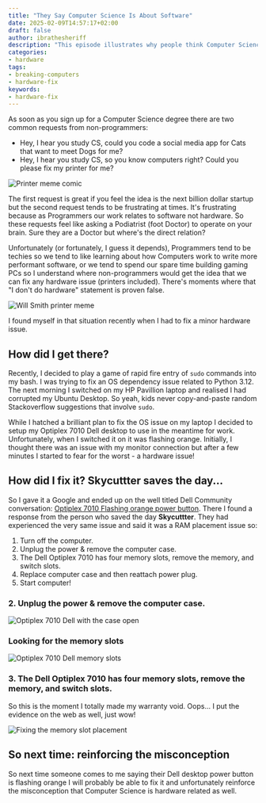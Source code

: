 ```yaml
---
title: "They Say Computer Science Is About Software"
date: 2025-02-09T14:57:17+02:00
draft: false
author: ibrathesheriff
description: "This episode illustrates why people think Computer Science people can fix hardware issues."
categories:
- hardware
tags:
- breaking-computers
- hardware-fix
keywords:
- hardware-fix
---
```

As soon as you sign up for a Computer Science degree there are two common requests from non-programmers:
+ Hey, I hear you study CS, could you code a social media app for Cats that want to meet Dogs for me?
+ Hey, I hear you study CS, so you know computers right? Could you please fix my printer for me?

![Printer meme comic](/img/episodes/memes/fix-my-printer-meme-1.png)

The first request is great if you feel the idea is the next billion dollar startup but the second request tends to be frustrating at times. It's frustrating because as Programmers our work relates to software not hardware. So these requests feel like asking a Podiatrist (foot Doctor) to operate on your brain. Sure they are a Doctor but where's the direct relation?

Unfortunately (or fortunately, I guess it depends), Programmers tend to be techies so we tend to like learning about how Computers work to write more performant software, or we tend to spend our spare time building gaming PCs so I understand where non-programmers would get the idea that we can fix any hardware issue (printers included). There's moments where that "I don't do hardware" statement is proven false.

![Will Smith printer meme](/img/episodes/memes/fix-my-printer-meme-2.png)

I found myself in that situation recently when I had to fix a minor hardware issue.

## How did I get there?
Recently, I decided to play a game of rapid fire entry of `sudo` commands into my bash. I was trying to fix an OS dependency issue related to Python 3.12. The next morning I switched on my HP Pavillion laptop and realised I had corrupted my Ubuntu Desktop. So yeah, kids never copy-and-paste random Stackoverflow suggestions that involve `sudo`.

While I hatched a brilliant plan to fix the OS issue on my laptop I decided to setup my Optiplex 7010 Dell desktop to use in the meantime for work. Unfortunately, when I switched it on it was flashing orange. Initially, I thought there was an issue with my monitor connection but after a few minutes I started to fear for the worst - a hardware issue!

## How did I fix it? Skycuttter saves the day...
So I gave it a Google and ended up on the well titled Dell Community conversation: [Optiplex 7010 Flashing orange power button](https://www.dell.com/community/en/conversations/desktops-general-locked-topics/optiplex-7010-flashing-orange-power-button/647f30e6f4ccf8a8de6ece1e). There I found a response from the person who saved the day **Skycuttter**. They had experienced the very same issue and said it was a RAM placement issue so:
1. Turn off the computer.
2. Unplug the power & remove the computer case.
3. The Dell Optiplex 7010 has four memory slots, remove the memory, and switch slots.
4. Replace computer case and then reattach power plug.
5. Start computer!

### 2. Unplug the power & remove the computer case.
![Optiplex 7010 Dell with the case open](/img/episodes/breaking-computers/dell-case-opened.png)

### Looking for the memory slots
![Optiplex 7010 Dell memory slots](/img/episodes/breaking-computers/memory-slots.png)

### 3. The Dell Optiplex 7010 has four memory slots, remove the memory, and switch slots.
So this is the moment I totally made my warranty void. Oops... I put the evidence on the web as well, just wow!

![Fixing the memory slot placement](/img/episodes/breaking-computers/void-the-warranty.png)

## So next time: reinforcing the misconception
So next time someone comes to me saying their Dell desktop power button is flashing orange I will probably be able to fix it and unfortunately reinforce the misconception that Computer Science is hardware related as well.